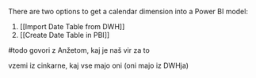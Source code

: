 There are two options to get a calendar dimension into a Power BI model:
1. [[Import Date Table from DWH]]
2. [[Create Date Table in PBI]]


#todo govori z Anžetom, kaj je naš vir za to


vzemi iz cinkarne, kaj vse majo oni (oni majo iz DWHja)